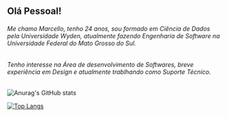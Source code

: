 ## Olá Pessoal!

###### Me chamo Marcello, tenho 24 anos, sou formado em Ciência de Dados pela Universidade Wyden, atualmente fazendo Engenharia de Software na Universidade Federal do Mato Grosso do Sul.
###### Tenho interesse na Área de desenvolvimento de Softwares, breve experiência em Design e atualmente trablhando como Suporte Técnico.

![Anurag's GitHub stats](https://github-readme-stats.vercel.app/api?username=MarcelloAnthony20&hide=contribs,prs)

[![Top Langs](https://github-readme-stats.vercel.app/api/top-langs/?username=MarcelloAnthony20&layout=compact)](https://github.com/anuraghazra/github-readme-stats)

